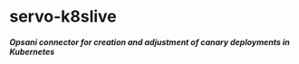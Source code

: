 # servo-k8slive

#### _Opsani connector for creation and adjustment of canary deployments in Kubernetes_
